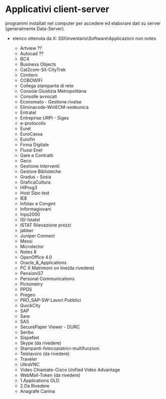 # Applicativi client-server

programmi installati nel computer per accedere ed elaborare dati su server (generalmente Data-Server).

* elenco ottenuta da X: SSI\Inventario\Software\Applicazioni non notes

  * Artview ??
  * Autocad ??
  * BC4
  * Business Objects
  * Cat2com-Sit-CityTrek
  * Cimitero
  * COBOWIFI
  * Collega stampante di rete
  * Console Giustizia Metropolitana
  * Consolle avvocati
  * Economato - Gestione rivalse
  * Eliminacode-WinECM-sedeunica
  * Entratel
  * Entreprise URPI - Siges
  * e-protocollo
  * Eurel
  * EuroCassa
  * Eurofin
  * Firma Digitale
  * Flussi Enel
  * Gare e Contratti
  * Geco
  * Gestione Interventi
  * Gestore Biblioteche
  * Gradus - Sosia
  * GraficaCultura
  * HIProg3
  * Host Sipo test
  * IE8
  * Infolav e Congint
  * Informagiovani
  * Inps2000
  * ISI-Istatel
  * ISTAT Rilevazione prezzi
  * jabber
  * Juniper Connect
  * Messi
  * Microlector
  * Notes 8
  * OpenOffice 4.0
  * Oracle_&_Applications
  * PC X Matrimoni on line(da rivedere)
  * PensioniS7
  * Personal Communications
  * Pictometry
  * PPDS
  * Pregeo
  * PRO_SAP-SW-Lavori Pubblici
  * QuickCity
  * SAP
  * Sare
  * SAS
  * SecurePaper Viewer - DURC
  * Seribo
  * SispeNet
  * Skype (da rivedere)
  * Stampanti-fotocopiatrici-multifunzioni
  * Telelavoro (da rivedere)
  * Traveler
  * UltraVNC
  * Video Chiamate-Cisco Unified Video Advantage
  * WebMail-Token (da rivedere)
  * 1.Applications OLD
  * 2.Da Rivedere
  * Anagrafe Canina
